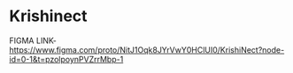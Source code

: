 # Krishinect

FIGMA LINK-https://www.figma.com/proto/NitJ1Oqk8JYrVwY0HClUI0/KrishiNect?node-id=0-1&t=pzolpoynPVZrrMbp-1
